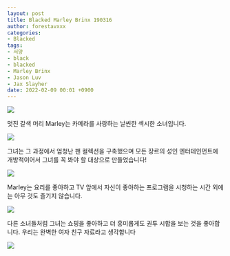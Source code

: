 ```yaml
---
layout: post
title: Blacked Marley Brinx 190316
author: forestavxxx
categories: 
- Blacked
tags:
- 서양
- black
- blacked
- Marley Brinx
- Jason Luv
- Jax Slayher
date: 2022-02-09 00:01 +0900
---
```



![](https://raw.githubusercontent.com/forestavxxx/forestavxxx.github.io/main/_images/Marley%20Brinx/Marley%20Brinx1.jpg)


멋진 갈색 머리 Marley는 카메라를 사랑하는 날씬한 섹시한 소녀입니다.


![](https://raw.githubusercontent.com/forestavxxx/forestavxxx.github.io/main/_images/Marley%20Brinx/Marley%20Brinx2.jpg)


그녀는 그 과정에서 엄청난 팬 컬렉션을 구축했으며 모든 장르의 성인 엔터테인먼트에 개방적이어서 그녀를 꼭 봐야 할 대상으로 만들었습니다!


![](https://raw.githubusercontent.com/forestavxxx/forestavxxx.github.io/main/_images/Marley%20Brinx/Marley%20Brinx3.jpg)


Marley는 요리를 좋아하고 TV 앞에서 자신이 좋아하는 프로그램을 시청하는 시간 외에는 아무 것도 즐기지 않습니다.


![](https://raw.githubusercontent.com/forestavxxx/forestavxxx.github.io/main/_images/Marley%20Brinx/Marley%20Brinx4.jpg)


다른 소녀들처럼 그녀는 쇼핑을 좋아하고 더 흥미롭게도 권투 시합을 보는 것을 좋아합니다. 우리는 완벽한 여자 친구 자료라고 생각합니다


![](https://raw.githubusercontent.com/forestavxxx/forestavxxx.github.io/main/_images/Marley%20Brinx/Marley%20Brinx5.jpg)

